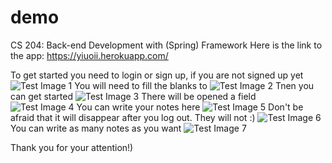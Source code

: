 # demo
CS 204: Back-end Development with (Spring) Framework
Here is the link to the app: https://yiuoii.herokuapp.com/

To get started you need to login or sign up, if you are not signed up yet
![Test Image 1](https://github.com/yountuan/demoo/blob/main/%D0%A1%D0%BD%D0%B8%D0%BC%D0%BE%D0%BA%20%D1%8D%D0%BA%D1%80%D0%B0%D0%BD%D0%B0%20(73).png)
You will need to fill the blanks to
![Test Image 2](https://github.com/yountuan/demoo/blob/main/%D0%A1%D0%BD%D0%B8%D0%BC%D0%BE%D0%BA%20%D1%8D%D0%BA%D1%80%D0%B0%D0%BD%D0%B0%20(74).png)
Tnen you can get started
![Test Image 3](https://github.com/yountuan/demoo/blob/main/%D0%A1%D0%BD%D0%B8%D0%BC%D0%BE%D0%BA%20%D1%8D%D0%BA%D1%80%D0%B0%D0%BD%D0%B0%20(75).png)
There will be opened a field  
![Test Image 4](https://github.com/yountuan/demoo/blob/main/%D0%A1%D0%BD%D0%B8%D0%BC%D0%BE%D0%BA%20%D1%8D%D0%BA%D1%80%D0%B0%D0%BD%D0%B0%20(76).png)
You can write your notes here
![Test Image 5](https://github.com/yountuan/demoo/blob/main/%D0%A1%D0%BD%D0%B8%D0%BC%D0%BE%D0%BA%20%D1%8D%D0%BA%D1%80%D0%B0%D0%BD%D0%B0%20(77).png)
Don't be afraid that it will disappear after you log out. They will not :)
![Test Image 6](https://github.com/yountuan/demoo/blob/main/%D0%A1%D0%BD%D0%B8%D0%BC%D0%BE%D0%BA%20%D1%8D%D0%BA%D1%80%D0%B0%D0%BD%D0%B0%20(78).png)
You can write as many notes as you want
![Test Image 7](https://github.com/yountuan/demoo/blob/main/%D0%A1%D0%BD%D0%B8%D0%BC%D0%BE%D0%BA%20%D1%8D%D0%BA%D1%80%D0%B0%D0%BD%D0%B0%20(79).png)

Thank you for your attention!)
